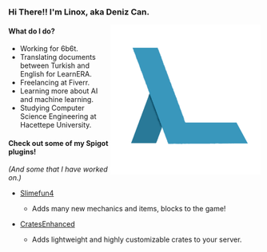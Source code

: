 ### Hi There!! I'm Linox, aka Deniz Can.

<img align="right" src="https://github.com/LinoxGH/LinoxGH/blob/master/NewLogo.png" width="300" height="300">

#### What do I do?
- Working for 6b6t.
- Translating documents between Turkish and English for LearnERA.
- Freelancing at Fiverr.
- Learning more about AI and machine learning.
- Studying Computer Science Engineering at Hacettepe University.

#### Check out some of my Spigot plugins!
*(And some that I have worked on.)*
- [Slimefun4](https://github.com/Slimefun/Slimefun4)
	- Adds many new mechanics and items, blocks to the game!
	
- [CratesEnhanced](https://github.com/LinoxGH/CratesEnhanced)
	- Adds lightweight and highly customizable crates to your server.

